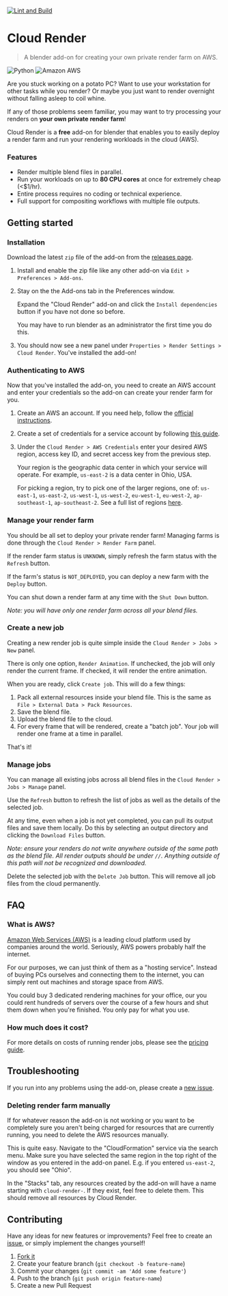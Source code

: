 [![Lint and Build](https://github.com/cgund98/cloud-render/actions/workflows/build.yaml/badge.svg)](https://github.com/cgund98/cloud-render/actions/workflows/build.yaml)
# Cloud Render

> A blender add-on for creating your own private render farm on AWS.

![Python](https://img.shields.io/badge/Python-3776AB?style=for-the-badge&logo=python&logoColor=white)
![Amazon AWS](https://img.shields.io/badge/Amazon_AWS-232F3E?style=for-the-badge&logo=amazon-aws&logoColor=white)

Are you stuck working on a potato PC? Want to use your workstation for other tasks while you render? Or maybe you just want to render overnight without falling asleep to coil whine.

If any of those problems seem familiar, you may want to try processing your renders on **your own private render farm**!

Cloud Render is a **free** add-on for blender that enables you to easily deploy a render farm and run your rendering workloads in the cloud (AWS).

### Features
* Render multiple blend files in parallel.
* Run your workloads on up to **80 CPU cores** at once for extremely cheap (<$1/hr).
* Entire process requires no coding or technical experience.
* Full support for compositing workflows with multiple file outputs.

## Getting started

### Installation
Download the latest `zip` file of the add-on from the [releases page](https://github.com/cgund98/cloud-render/releases).

1. Install and enable the zip file like any other add-on via `Edit > Preferences > Add-ons`.
2. Stay on the the Add-ons tab in the Preferences window.

    Expand the "Cloud Render" add-on and click the `Install dependencies` button if you have not done so before.
    
    You may have to run blender as an administrator the first time you do this.
3. You should now see a new panel under `Properties > Render Settings > Cloud Render`. You've installed the add-on!

### Authenticating to AWS
Now that you've installed the add-on, you need to create an AWS account and enter your credentials so the add-on can create your render farm for you.

1. Create an AWS an account. If you need help, follow the [official instructions](https://aws.amazon.com/premiumsupport/knowledge-center/create-and-activate-aws-account/).
2. Create a set of credentials for a service account by following [this guide](./docs/guides/creating-service-account.md).
3. Under the `Cloud Render > AWS Credentials` enter your desired AWS region, access key ID, and secret access key from the previous step.

    Your region is the geographic data center in which your service will operate. For example, `us-east-2` is a data center in Ohio, USA.

    For picking a region, try to pick one of the larger regions, one of: `us-east-1`, `us-east-2`, `us-west-1`, `us-west-2`, `eu-west-1`, `eu-west-2`, `ap-southeast-1`, `ap-southeast-2`. See a full list of regions [here](https://awsregion.info/).

### Manage your render farm
You should be all set to deploy your private render farm! Managing farms is done through the `Cloud Render > Render Farm` panel.

If the render farm status is `UNKNOWN`, simply refresh the farm status with the `Refresh` button.

If the farm's status is `NOT_DEPLOYED`, you can deploy a new farm with the `Deploy` button.

You can shut down a render farm at any time with the `Shut Down` button.

_Note: you will have only one render farm across all your blend files._

### Create a new job
Creating a new render job is quite simple inside the `Cloud Render > Jobs > New` panel.

There is only one option, `Render Animation`. If unchecked, the job will only render the current frame. If checked, it will render the entire animation.

When you are ready, click `Create job`. This will do a few things:
1. Pack all external resources inside your blend file. This is the same as `File > External Data > Pack Resources`.
2. Save the blend file.
3. Upload the blend file to the cloud.
4. For every frame that will be rendered, create a "batch job". Your job will render one frame at a time in parallel.

That's it!

### Manage jobs
You can manage all existing jobs across all blend files in the `Cloud Render > Jobs > Manage` panel.

Use the `Refresh` button to refresh the list of jobs as well as the details of the selected job.

At any time, even when a job is not yet completed, you can pull its output files and save them locally. Do this by selecting an output directory and clicking the `Download Files` button.

*Note: ensure your renders do not write anywhere outside of the same path as the blend file. All render outputs should be under `//`. Anything outside of this path will not be recognized and downloaded.*

Delete the selected job with the `Delete Job` button. This will remove all job files from the cloud permanently.

## FAQ

### What is AWS?
[Amazon Web Services (AWS)](https://aws.amazon.com/what-is-aws/) is a leading cloud platform used by companies around the world. Seriously, AWS powers probably half the internet.

For our purposes, we can just think of them as a "hosting service". Instead of buying PCs ourselves and connecting them to the internet, you can simply rent out machines and storage space from AWS.

You could buy 3 dedicated rendering machines for your office, our you could rent hundreds of servers over the course of a few hours and shut them down when you're finished. You only pay for what you use.

### How much does it cost?
For more details on costs of running render jobs, please see the [pricing guide](./docs/overview/pricing.md).

## Troubleshooting
If you run into any problems using the add-on, please create a [new issue](https://github.com/cgund98/cloud-render/issues/new).

### Deleting render farm manually
If for whatever reason the add-on is not working or you want to be completely sure you aren't being charged for resources that are currently running, you need to delete the AWS resources manually.

This is quite easy. Navigate to the "CloudFormation" service via the search menu. Make sure you have selected the same region in the top right of the window as you entered in the add-on panel. E.g. if you entered `us-east-2`, you should see "Ohio".

In the "Stacks" tab, any resources created by the add-on will have a name starting with `cloud-render-`. If they exist, feel free to delete them. This should remove all resources by Cloud Render.

## Contributing
Have any ideas for new features or improvements? Feel free to create an [issue](https://github.com/cgund98/cloud-render/issues/new), or simply implement the changes yourself!

1. [Fork it](https://github.com/cgund98/cloud-render/fork)
2. Create your feature branch (`git checkout -b feature-name`)
3. Commit your changes (`git commit -am 'Add some feature'`)
4. Push to the branch (`git push origin feature-name`)
5. Create a new Pull Request